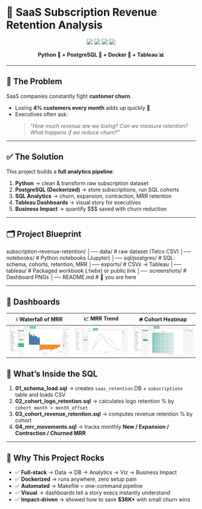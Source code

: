 # 🌟 SaaS Subscription Revenue Retention Analysis  

<p align="center">
  <img src="https://www.python.org/static/community_logos/python-logo.png" width="80"/>
  <img src="https://upload.wikimedia.org/wikipedia/commons/2/29/Postgresql_elephant.svg" width="80"/>
  <img src="https://www.docker.com/wp-content/uploads/2022/03/Moby-logo.png" width="80"/>
  <img src="https://cdn.worldvectorlogo.com/logos/tableau-software.svg" width="80"/>
</p>

<p align="center">
  <b>Python 🐍 + PostgreSQL 🐘 + Docker 🐳 + Tableau 📊</b>
</p>

---

## 🔴 The Problem  
SaaS companies constantly fight **customer churn**.  
- Losing **4% customers every month** adds up quickly 😬  
- Executives often ask:  
  > *“How much revenue are we losing? Can we measure retention? What happens if we reduce churn?”*  

---

## ✅ The Solution  
This project builds a **full analytics pipeline**:  

1. **Python** → clean & transform raw subscription dataset  
2. **PostgreSQL (Dockerized)** → store subscriptions, run SQL cohorts  
3. **SQL Analytics** → churn, expansion, contraction, MRR retention  
4. **Tableau Dashboards** → visual story for executives  
5. **Business Impact** → quantify $$$ saved with churn reduction  

---

## 🗂 Project Blueprint  

subscription-revenue-retention/
│── data/ # raw dataset (Telco CSV)
│── notebooks/ # Python notebooks (Jupyter)
│── sql/postgres/ # SQL: schema, cohorts, retention, MRR
│── exports/ # CSVs → Tableau
│── tableau/ # Packaged workbook (.twbx) or public link
│── screenshots/ # Dashboard PNGs
│── README.md # 👋 you are here


---
## 🎨 Dashboards  

| 💧 Waterfall of MRR | 📈 MRR Trend | 🔥 Cohort Heatmap |
|---------------------|-------------|-------------------|
| ![Waterfall](screenshots/Waterfall.png) | ![Trend](screenshots/MRR%20Trend.png) | ![Cohort](screenshots/Cohort%20Heatmap.png) |


## 🧠 What’s Inside the SQL  

1. **01_schema_load.sql** → creates `saas_retention` DB + `subscriptions` table and loads CSV  
2. **02_cohort_logo_retention.sql** → calculates logo retention % by `cohort_month × month_offset`  
3. **03_cohort_revenue_retention.sql** → computes revenue retention % by cohort  
4. **04_mrr_movements.sql** → tracks monthly **New / Expansion / Contraction / Churned MRR**  

---

## 🌈 Why This Project Rocks  

- ✅ **Full-stack** → Data → DB → Analytics → Viz → Business Impact  
- ✅ **Dockerized** → runs anywhere, zero setup pain  
- ✅ **Automated** → Makefile = one-command pipeline  
- ✅ **Visual** → dashboards tell a story execs instantly understand  
- ✅ **Impact-driven** → showed how to save **$36K+** with small churn wins  
